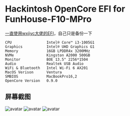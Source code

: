 # Hackintosh OpenCore EFI for FunHouse-F10-MPro
[一直使用wxjiyc大佬的EFI](https://github.com/wxjiyc/FunHouse-F10-MPro-1005G1-1065G7-Hackintosh)，自己只是备份一下
```
CPU                Intel® Core™ i3-1005G1
Graphics           Intel® UHD Graphics G1
Memory             16GB LPDDR4x 3200MHz
NVMe               Kingston A2000 500GB
Monitor            BOE 13.5" 2256*1504
Audio              Realtek USB Audio
WiFi & Bluetooth   Intel Wi-Fi 6 AX201
MacOS Verison      Ventura
SMBIOS             MacBookPro16,2
OpenCore Version   0.9.0
```

屏幕截图
-----
![avatar](https://github.com/kanhai-ps/FunHouse-F10-MPro-1005G1/blob/main/screenshots/screenshot1.png)
![avatar](https://github.com/kanhai-ps/FunHouse-F10-MPro-1005G1/blob/main/screenshots/screenshot2.png)
![avatar](https://github.com/kanhai-ps/FunHouse-F10-MPro-1005G1/blob/main/screenshots/screenshot3.png)